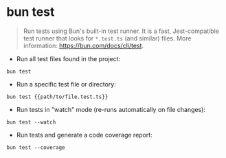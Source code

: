 # bun test

> Run tests using Bun's built-in test runner.
> It is a fast, Jest-compatible test runner that looks for `*.test.ts` (and similar) files.
> More information: <https://bun.com/docs/cli/test>.

- Run all test files found in the project:

`bun test`

- Run a specific test file or directory:

`bun test {{path/to/file.test.ts}}`

- Run tests in "watch" mode (re-runs automatically on file changes):

`bun test --watch`

- Run tests and generate a code coverage report:

`bun test --coverage`
